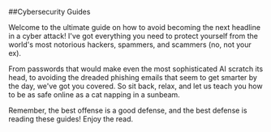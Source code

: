 ##Cybersecurity Guides

Welcome to the ultimate guide on how to avoid becoming the next headline in a cyber attack! I've got everything you need to protect yourself from the world's most notorious hackers, spammers, and scammers (no, not your ex).

From passwords that would make even the most sophisticated AI scratch its head, to avoiding the dreaded phishing emails that seem to get smarter by the day, we've got you covered. So sit back, relax, and let us teach you how to be as safe online as a cat napping in a sunbeam.

Remember, the best offense is a good defense, and the best defense is reading these guides! Enjoy the read.
